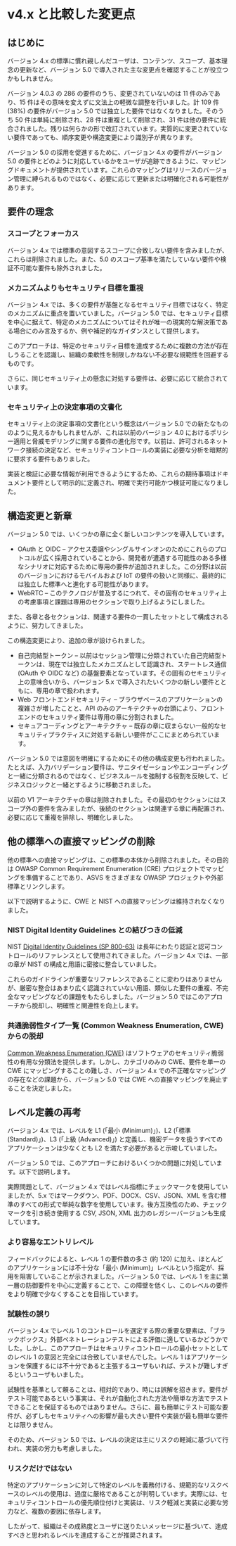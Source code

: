 # v4.x と比較した変更点

## はじめに

バージョン 4.x の標準に慣れ親しんだユーザは、コンテンツ、スコープ、基本理念の更新など、バージョン 5.0 で導入された主な変更点を確認することが役立つかもしれません。

バージョン 4.0.3 の 286 の要件のうち、変更されていないのは 11 件のみであり、15 件はその意味を変えずに文法上の軽微な調整を行いました。計 109 件 (38%) の要件がバージョン 5.0 では独立した要件ではなくなりました。そのうち 50 件は単純に削除され、28 件は重複として削除され、31 件は他の要件に統合されました。残りは何らかの形で改訂されています。実質的に変更されていない要件であっても、順序変更や構造変更により識別子が異なります。

バージョン 5.0 の採用を促進するために、バージョン 4.x の要件がバージョン 5.0 の要件とどのように対応しているかをユーザが追跡できるように、マッピングドキュメントが提供されています。これらのマッピングはリリースのバージョン管理に縛られるものではなく、必要に応じて更新または明確化される可能性があります。

## 要件の理念

### スコープとフォーカス

バージョン 4.x では標準の意図するスコープに合致しない要件を含みましたが、これらは削除されました。また、5.0 のスコープ基準を満たしていない要件や検証不可能な要件も除外されました。

### メカニズムよりもセキュリティ目標を重視

バージョン 4.x では、多くの要件が基盤となるセキュリティ目標ではなく、特定のメカニズムに重点を置いていました。バージョン 5.0 では、セキュリティ目標を中心に据えて、特定のメカニズムについてはそれが唯一の現実的な解決策である場合にのみ言及するか、例や補足的なガイダンスとして提供します。

このアプローチは、特定のセキュリティ目標を達成するために複数の方法が存在しうることを認識し、組織の柔軟性を制限しかねない不必要な規範性を回避するものです。

さらに、同じセキュリティ上の懸念に対処する要件は、必要に応じて統合されています。

### セキュリティ上の決定事項の文書化

セキュリティ上の決定事項の文書化という概念はバージョン 5.0 での新たなもののように見えるかもしれませんが、これは以前のバージョン 4.0 におけるポリシー適用と脅威モデリングに関する要件の進化形です。以前は、許可されるネットワーク接続の決定など、セキュリティコントロールの実装に必要な分析を暗黙的に要求する要件もありました。

実装と検証に必要な情報が利用できるようにするため、これらの期待事項はドキュメント要件として明示的に定義され、明確で実行可能かつ検証可能になりました。

## 構造変更と新章

バージョン 5.0 では、いくつかの章に全く新しいコンテンツを導入しています。

* OAuth と OIDC – アクセス委譲やシングルサインオンのためにこれらのプロトコルが広く採用されていることから、開発者が遭遇する可能性のある多様なシナリオに対応するために専用の要件が追加されました。この分野は以前のバージョンにおけるモバイルおよび IoT の要件の扱いと同様に、最終的には独立した標準へと進化する可能性があります。
* WebRTC – このテクノロジが普及するにつれて、その固有のセキュリティ上の考慮事項と課題は専用のセクションで取り上げるようにしました。

また、各章と各セクションは、関連する要件の一貫したセットとして構成されるように、努力してきました。

この構造変更により、追加の章が設けられました。

* 自己完結型トークン – 以前はセッション管理に分類されていた自己完結型トークンは、現在では独立したメカニズムとして認識され、ステートレス通信 (OAuth や OIDC など) の基盤要素となっています。その固有のセキュリティ上の意味合いから、バージョン 5.x で導入されたいくつかの新しい要件とともに、専用の章で扱われます。
* Web フロントエンドセキュリティ – ブラウザベースのアプリケーションの複雑さが増したことと、API のみのアーキテクチャの台頭により、フロントエンドのセキュリティ要件は専用の章に分割されました。
* セキュアコーディングとアーキテクチャ – 既存の章に収まらない一般的なセキュリティプラクティスに対処する新しい要件がここにまとめられています。

バージョン 5.0 では意図を明確にするためにその他の構成変更も行われました。たとえば、入力バリデーション要件は、サニタイゼーションやエンコーディングと一緒に分類されるのではなく、ビジネスルールを強制する役割を反映して、ビジネスロジックと一緒とするように移動されました。

以前の V1 アーキテクチャの章は削除されました。その最初のセクションにはスコープ外の要件を含みましたが、後続のセクションは関連する章に再配置され、必要に応じて重複を排除し、明確化しました。

## 他の標準への直接マッピングの削除

他の標準への直接マッピングは、この標準の本体から削除されました。その目的は OWASP Common Requirement Enumeration (CRE) プロジェクトでマッピングを準備することであり、ASVS をさまざまな OWASP プロジェクトや外部標準とリンクします。

以下で説明するように、CWE と NIST への直接マッピングは維持されなくなりました。

### NIST Digital Identity Guidelines との結びつきの低減

NIST [Digital Identity Guidelines (SP 800-63)](https://pages.nist.gov/800-63-3/) は長年にわたり認証と認可コントロールのリファレンスとして使用されてきました。バージョン 4.x では、一部の章が NIST の構成と用語に密接に整合していました。

これらのガイドラインが重要なリファレンスであることに変わりはありませんが、厳密な整合はあまり広く認識されていない用語、類似した要件の重複、不完全なマッピングなどの課題をもたらしました。バージョン 5.0 ではこのアプローチから脱却し、明確性と関連性を向上します。

### 共通脆弱性タイプ一覧 (Common Weakness Enumeration, CWE) からの脱却

[Common Weakness Enumeration (CWE)](https://cwe.mitre.org/) はソフトウェアのセキュリティ脆弱性の有用な分類法を提供します。しかし、カテゴリのみの CWE、要件を単一の CWE にマッピングすることの難しさ、バージョン 4.x での不正確なマッピングの存在などの課題から、バージョン 5.0 では CWE への直接マッピングを廃止することを決定しました。

## レベル定義の再考

バージョン 4.x では、レベルを L1 (「最小 (Minimum)」)、L2 (「標準 (Standard)」)、L3 (「上級 (Advanced)」) と定義し、機密データを扱うすべてのアプリケーションは少なくとも L2 を満たす必要があると示唆していました。

バージョン 5.0 では、このアプローチにおけるいくつかの問題に対処しています。以下で説明します。

実際問題として、バージョン 4.x ではレベル指標にチェックマークを使用していましたが、5.x ではマークダウン、PDF、DOCX、CSV、JSON、XML を含む標準のすべての形式で単純な数字を使用しています。後方互換性のため、チェックマークを引き続き使用する CSV, JSON, XML 出力のレガシーバージョンも生成しています。

### より容易なエントリレベル

フィードバックによると、レベル 1 の要件数の多さ (約 120) に加え、ほとんどのアプリケーションには不十分な「最小 (Minimum)」レベルという指定が、採用を阻害していることが示されました。バージョン 5.0 では、レベル 1 を主に第一層の防御要件を中心に定義することで、この障壁を低くし、このレベルの要件をより明確で少なくすることを目指しています。

### 試験性の誤り

バージョン 4.x でレベル 1 のコントロールを選定する際の重要な要素は、「ブラックボックス」外部ペネトレーションテストによる評価に適しているかどうかでした。しかし、このアプローチはセキュリティコントロールの最小セットとしてのレベル 1 の意図と完全には合致していませんでした。レベル 1 はアプリケーションを保護するには不十分であると主張するユーザもいれば、テストが難しすぎるというユーザもいました。

試験性を基準として頼ることは、相対的であり、時には誤解を招きます。要件がテスト可能であるという事実は、それが自動化された方法や簡単な方法でテストできることを保証するものではありません。さらに、最も簡単にテスト可能な要件が、必ずしもセキュリティへの影響が最も大きい要件や実装が最も簡単な要件とは限りません。

そのため、バージョン 5.0 では、レベルの決定は主にリスクの軽減に基づいて行われ、実装の労力も考慮しました。

### リスクだけではない

特定のアプリケーションに対して特定のレベルを義務付ける、規範的なリスクベースのレベルの使用は、過度に厳格であることが判明しています。実際には、セキュリティコントロールの優先順位付けと実装は、リスク軽減と実装に必要な労力など、複数の要因に依存します。

したがって、組織はその成熟度とユーザに送りたいメッセージに基づいて、達成すべきと思われるレベルを達成することが推奨されます。
